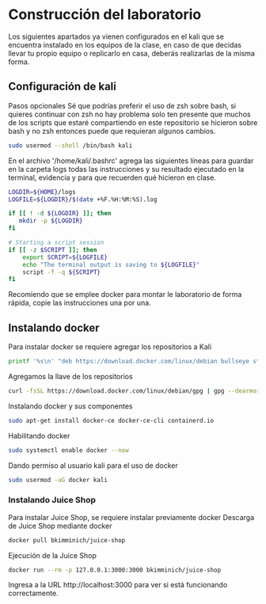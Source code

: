 # Construcción del laboratorio
Los siguientes apartados ya vienen configurados en el kali que se encuentra instalado en los equipos de la clase, en caso de que decidas llevar tu propio equipo o replicarlo en casa, deberás realizarlas de la misma forma.

## Configuración de kali
Pasos opcionales
Sé que podrías preferir el uso de zsh sobre bash, si quieres continuar con zsh no hay problema solo ten presente que muchos de los scripts que estaré compartiendo en este repositorio se hicieron sobre bash y no zsh entonces puede que requieran algunos cambios.
```bash
sudo usermod --shell /bin/bash kali
```

En el archivo '/home/kali/.bashrc' agrega las siguientes líneas para guardar en la carpeta logs todas las instrucciones y su resultado ejecutado en la terminal, evidencia y para que recuerden qué hicieron en clase.
```bash
LOGDIR=${HOME}/logs
LOGFILE=${LOGDIR}/$(date +%F.%H:%M:%S).log

if [[ ! -d ${LOGDIR} ]]; then
   mkdir -p ${LOGDIR}
fi

# Starting a script session
if [[ -z $SCRIPT ]]; then
    export SCRIPT=${LOGFILE}
    echo "The terminal output is saving to ${LOGFILE}"
    script -f -q ${SCRIPT}
fi
```

Recomiendo que se emplee docker para montar le laboratorio de forma rápida, copie las instrucciones una por una.

## Instalando docker
Para instalar docker se requiere agregar los repositorios a Kali
```bash
printf '%s\n' "deb https://download.docker.com/linux/debian bullseye stable" | sudo tee /etc/apt/sources.list.d/docker-ce.list 
```
Agregamos la llave de los repositorios  
```bash
curl -fsSL https://download.docker.com/linux/debian/gpg | gpg --dearmor -o /etc/apt/trusted.gpg.d/docker-ce-archive-keyring.gpg
```
Instalando docker y sus componentes
```bash
sudo apt-get install docker-ce docker-ce-cli containerd.io 
```
Habilitando docker
```bash
sudo systemctl enable docker --now
```
Dando permiso al usuario kali para el uso de docker
```bash
sudo usermod -aG docker kali
```

### Instalando Juice Shop
Para instalar Juice Shop, se requiere instalar previamente docker
Descarga de Juice Shop mediante docker
```bash
docker pull bkimminich/juice-shop
```
Ejecución de la Juice Shop
```bash
docker run --rm -p 127.0.0.1:3000:3000 bkimminich/juice-shop
```
Ingresa a la URL http://localhost:3000 para ver si está funcionando correctamente.


